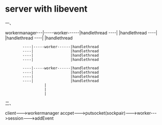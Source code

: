# server with libevent
一、

workermanager---|-----worker------|handlethread
            ----|                 |handlethread
            ----|                 |handlethread
            ----|                 |handlethread
            
            ----|-----worker------|handlethread
            ----|                 |handlethread
            ----|                 |handlethread
            ----|                 |handlethread
            
            ----|-----worker------|handlethread
            ----|                 |handlethread
            ----|                 |handlethread
            ----|                 |handlethread
                      |
                      |
                      |
二、

client--->workermanager accpet--->putsocket(sockpair)--->worker--->session--->addEvent 
